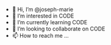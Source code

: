 - 👋 Hi, I’m @joseph-marie
- 👀 I’m interested in CODE
- 🌱 I’m currently learning CODE
- 💞️ I’m looking to collaborate on CODE
- 📫 How to reach me ...

<!---
joseph-marie/joseph-marie is a ✨ special ✨ repository because its `README.md` (this file) appears on your GitHub profile.
You can click the Preview link to take a look at your changes.
--->
